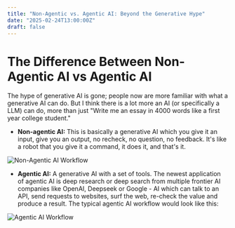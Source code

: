 ```yaml
---
title: "Non-Agentic vs. Agentic AI: Beyond the Generative Hype"
date: "2025-02-24T13:00:00Z"
draft: false
---
```


# The Difference Between Non-Agentic AI vs Agentic AI

The hype of generative AI is gone; people now are more familiar with what a generative AI can do. But I think there is a lot more an AI (or specifically a LLM) can do, more than just "Write me an essay in 4000 words like a first year college student."

- **Non-agentic AI:** This is basically a generative AI which you give it an input, give you an output, no recheck, no question, no feedback. It's like a robot that you give it a command, it does it, and that's it.

![Non-Agentic AI Workflow](/img/non-agnetic-flow.excalidraw.png "Non-Agentic AI Workflow")

- **Agentic AI:** A generative AI with a set of tools. The newest application of agentic AI is deep research or deep search from multiple frontier AI companies like OpenAI, Deepseek or Google - AI which can talk to an API, send requests to websites, surf the web, re-check the value and produce a result. The typical agentic AI workflow would look like this:

![Agentic AI Workflow](/img/agentic-ai-flow.png "Agentic AI Workflow")

